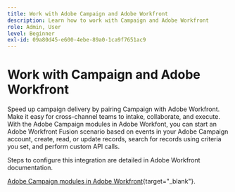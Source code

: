 ```yaml
---
title: Work with Adobe Campaign and Adobe Workfront
description: Learn how to work with Campaign and Adobe Workfront
role: Admin, User
level: Beginner
exl-id: 09a80d45-e600-4ebe-89a0-1ca9f7651ac9
---
```

# Work with Campaign and Adobe Workfront

Speed up campaign delivery by pairing Campaign with Adobe Workfront. Make it easy for cross-channel teams to intake, collaborate, and execute. With the Adobe Campaign modules in Adobe Workfont, you can start an Adobe Workfront Fusion scenario based on events in your Adobe Campaign account, create, read, or update records, search for records using criteria you set, and perform custom API calls.


Steps to configure this integration are detailed in Adobe Workfront documentation.


[Adobe Campaign modules in Adobe Workfront](https://experienceleague.adobe.com/docs/workfront/using/adobe-workfront-fusion/fusion-apps-and-modules/adobe-campaign-classic-connector.html){target="_blank"}.
